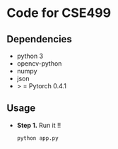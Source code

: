 # Code for CSE499

## Dependencies

- python 3
- opencv-python
- numpy
- json
- \> = Pytorch 0.4.1

## Usage

- **Step 1.** Run it !!

  ```python
  python app.py
  ```
